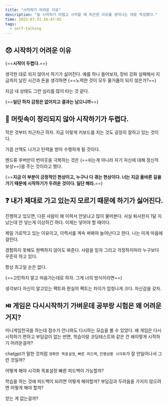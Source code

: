 ```yaml
---
title: "시작하기 어려운 이유"
description: "늘 시작하기 어렵고 시작할 때 피곤한 이유를 생각나는 대로 작성했다."
time: 2023-07-31 16:47:02
tags:
  - self-talking
---
```


## 😞 시작하기 어려운 이유

{==**시작이 두렵다.**==}

생각한 대로 되지 않아서 하기가 싫어진다. 예를 하나 들어보자, 장비 강화 실패해서 지금까지 날린 시간과 돈을 생각하면 {==노력한 것이 모두 물거품이 되지 않은가?==}

지금 내 상태도 그런 심리를 많이 타는 것 같다. 

{==**일단 하자 감정은 없어지고 결과는 남으니까**==}

## 🤯 머릿속이 정리되지 않아 시작하기가 두렵다.

작은 것부터 차근차근 하자. 지금 이렇게 키보드를 치는 것도 굉장히 잘하고 있는 것이다.

가끔 산책도 나가고 탄력을 받아 수행하게 될 것이다.

엔드류 후버만이 번아웃을 극복하는 것은 {==쉬는게 아니라 자기 자신에 대해 정신적 보상==}을 주는 것이라고 했다.

{==**지금 이 부분이 긍정적인 현상이고, 누구나 다 겪는 현상이다. 너는 지금 올바른 길을 가기 때문에 시작하기가 두려운 것이다. 일단 해라.**==}

## ❓ 내가 제대로 가고 있는지 모르기 때문에 하기가 싫어진다.

진행하고 있으면, 다른 사람이 왜 이력서 안넣냐고 많이 물어본다. 사실 퇴사한지 1달 지났는데 안 넣는게 이상하긴 하다. 이제는 넣어야 할 때이다.

제일 가로막고 있는 이유이고, 이력서를 계속 써봐야 늘어난다고 한다. 나는 이게 마음에 걸린다.

경험하지 못해도 완벽하지 않아도 봐준다. 사람을 믿자 그리고 걱정하지마라 누구보다 꾸준히 하고 있다.

항상 최고일 순은 없다. 

{==고민하지 말고 마음가는데로 하자. 그게 너의 방식이라면==}

생각보다 자신이 알고있는 팩트와 현실의 팩트는 차이가 엄청나게 크다. 자신감을 갖자.

## ⏯️ 게임은 다시시작하기 가벼운데 공부랑 시험은 왜 어려운거지?

미니게임천국을 하는데 점수가 안나와도 다시하는 모습을 볼 수 있었다. 왜 게임은 다시시작하기 편하고 부담감이 없는 반면, 학습이랑 코딩테스트와 같은 건 왜이렇게 시작하기 어려운걸까? 

chatgpt가 말한 것처럼 `정확한 목표설정`, `빠른 피드백`, `진행상황 시각화`가 잘 안일어나서 그런 것일까?

어떻게 해야 시각화 목표설정 빠른 피드백이 가능할까?

학습을 하는 것에 피드백이 되려면 어떻게 해야할까? 부담감과 두려움을 가지지 않으려면 어떻게 해야 할까?

얻는 게 없는걸까?